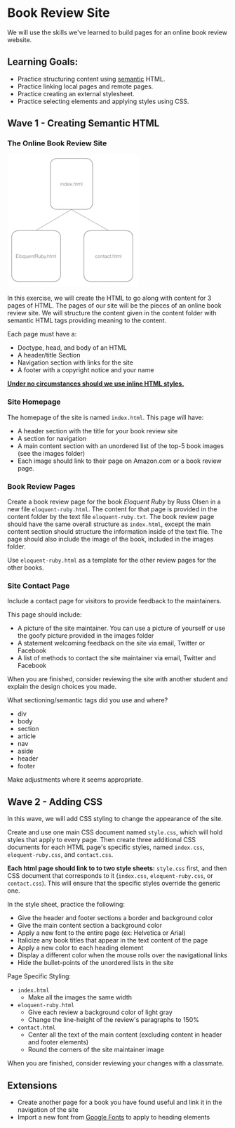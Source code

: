 # Book Review Site

We will use the skills we've learned to build pages for an online book review website.

##  Learning Goals:

- Practice structuring content using [semantic](http://blog.teamtreehouse.com/use-html5-sectioning-elements) HTML.
- Practice linking local pages and remote pages.
- Practice creating an external stylesheet.
- Practice selecting elements and applying styles using CSS. 


## Wave 1 - Creating Semantic HTML
### The Online Book Review Site

![Site Layout](images/layout.png "Site Layout")

In this exercise, we will create the HTML to go along with content for 3 pages of HTML. The pages of our site will be the pieces of an online book review site. We will structure the content given in the content folder with semantic HTML tags providing meaning to the content.

Each page must have a:
-  Doctype, head, and body of an HTML    
-  A header/title Section
-  Navigation section with links for the site
-  A footer with a copyright notice and your name

__[Under no circumstances should we use inline HTML styles.](http://stackoverflow.com/questions/2612483/whats-so-bad-about-in-line-css)__

### Site Homepage

The homepage of the site is named `index.html`. This page will have:  
-  A header section with the title for your book review site
-  A section for navigation
-  A main content section with an unordered list of the top-5 book images (see the images folder)
  - Each image should link to their page on Amazon.com or a book review page.

### Book Review Pages
Create a book review page for the book *Eloquent Ruby* by Russ Olsen in a new file `eloquent-ruby.html`. The content for that page is provided in the content folder by the text file `eloquent-ruby.txt`. The book review page should have the same overall structure as `index.html`, except the main content section should structure the information inside of the text file.  The page should also include the image of the book, included in the images folder.

Use `eloquent-ruby.html` as a template for the other review pages for the other books.

### Site Contact Page
Include a contact page for visitors to provide feedback to the maintainers.

This page should include:

-  A picture of the site maintainer. You can use a picture of yourself or use the goofy picture provided in the images folder
-  A statement welcoming feedback on the site via email, Twitter or Facebook
-  A list of methods to contact the site maintainer via email, Twitter and Facebook

When you are finished, consider reviewing the site with another student and explain the design choices you made.

What sectioning/semantic tags did you use and where?
-  div
-  body
-  section
-  article
-  nav
-  aside
-  header
-  footer


Make adjustments where it seems appropriate.  

## Wave 2 - Adding CSS

In this wave, we will add CSS styling to change the appearance of the site.

Create and use one main CSS document named `style.css`, which will hold styles that apply to every page. Then create three additional CSS documents for each HTML page's specific styles, named `index.css`, `eloquent-ruby.css`, and `contact.css`.

**Each html page should link to to two style sheets:** `style.css` first, and then CSS document that corresponds to it (`index.css`, `eloquent-ruby.css`, or `contact.css`). This will ensure that the specific styles override the generic one.

In the style sheet, practice the following:

-  Give the header and footer sections a border and background color
-  Give the main content section a background color
-  Apply a new font to the entire page (ex: Helvetica or Arial)
-  Italicize any book titles that appear in the text content of the page
-  Apply a new color to each heading element
-  Display a different color when the mouse rolls over the navigational links
-  Hide the bullet-points of the unordered lists in the site  


Page Specific Styling:
-  `index.html`
    -  Make all the images the same width
-  `eloquent-ruby.html`
    - Give each review a background color of light gray
    - Change the line-height of the review's paragraphs to 150%
-  `contact.html`
    - Center all the text of the main content (excluding content in header and footer elements)
    - Round the corners of the site maintainer image

When you are finished, consider reviewing your changes with a classmate.

## Extensions
- Create another page for a book you have found useful and link it in the navigation of the site
- Import a new font from [Google Fonts](https://fonts.google.com/) to apply to heading elements
